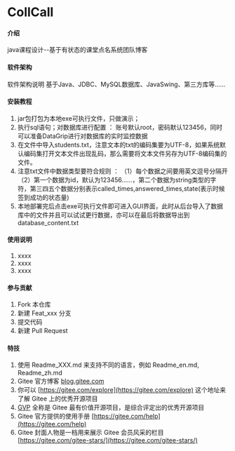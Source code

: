 # CollCall

#### 介绍
java课程设计--基于有状态的课堂点名系统团队博客

#### 软件架构
软件架构说明
基于Java、JDBC、MySQL数据库、JavaSwing、第三方库等……


#### 安装教程

1.  jar包打包为本地exe可执行文件，只做演示；
2.  执行sql语句；对数据库进行配置 ： 账号默认root，密码默认123456，同时可以准备DataGrip进行对数据库的实时监控数据
3.  在文件中导入students.txt，注意文本的txt的编码集要为UTF-8，如果系统默认编码集打开文本文件出现乱码，那么需要将文本文件另存为UTF-8编码集的文件。
4.  注意txt文件中数据类型要符合规则 ： 
    （1）每个数据之间要用英文逗号分隔开
    （2）第一个数据为id，默认为123456……，第二个数据为string类型的字符，第三四五个数据分别表示called_times,answered_times,state(表示时候签到成功的状态量)
5.   本地部署完后点击exe可执行文件即可进入GUI界面，此时从后台导入了数据库中的文件并且可以试试更行数据，亦可以在最后将数据导出到database_content.txt

#### 使用说明

1.  xxxx
2.  xxxx
3.  xxxx

#### 参与贡献

1.  Fork 本仓库
2.  新建 Feat_xxx 分支
3.  提交代码
4.  新建 Pull Request


#### 特技

1.  使用 Readme\_XXX.md 来支持不同的语言，例如 Readme\_en.md, Readme\_zh.md
2.  Gitee 官方博客 [blog.gitee.com](https://blog.gitee.com)
3.  你可以 [https://gitee.com/explore](https://gitee.com/explore) 这个地址来了解 Gitee 上的优秀开源项目
4.  [GVP](https://gitee.com/gvp) 全称是 Gitee 最有价值开源项目，是综合评定出的优秀开源项目
5.  Gitee 官方提供的使用手册 [https://gitee.com/help](https://gitee.com/help)
6.  Gitee 封面人物是一档用来展示 Gitee 会员风采的栏目 [https://gitee.com/gitee-stars/](https://gitee.com/gitee-stars/)
